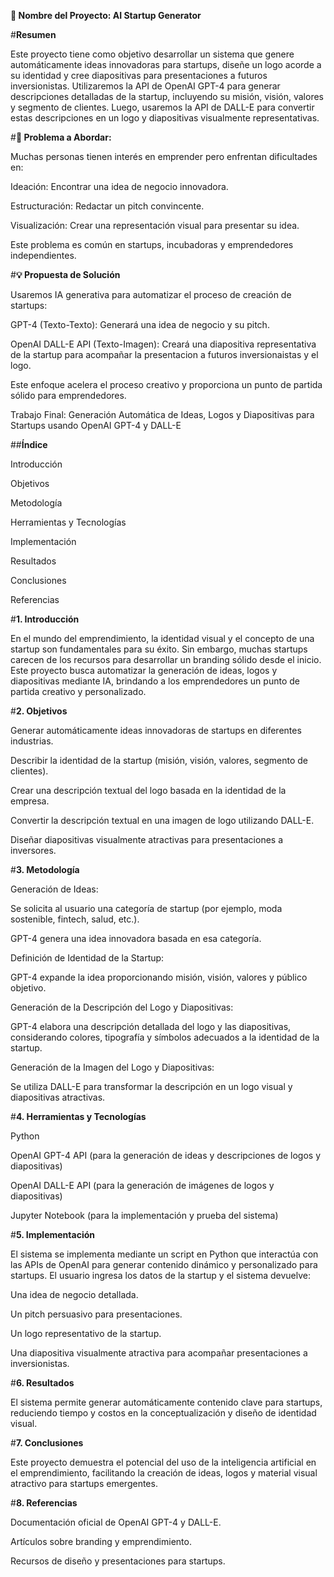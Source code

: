 
__📌 Nombre del Proyecto: AI Startup Generator__


#__Resumen__

Este proyecto tiene como objetivo desarrollar un sistema que genere automáticamente ideas innovadoras para startups, diseñe un logo acorde a su identidad y cree diapositivas para presentaciones a futuros inversionistas. Utilizaremos la API de OpenAI GPT-4 para generar descripciones detalladas de la startup, incluyendo su misión, visión, valores y segmento de clientes. Luego, usaremos la API de DALL-E para convertir estas descripciones en un logo y diapositivas visualmente representativas.



#__📍 Problema a Abordar:__

Muchas personas tienen interés en emprender pero enfrentan dificultades en:

Ideación: Encontrar una idea de negocio innovadora.

Estructuración: Redactar un pitch convincente.

Visualización: Crear una representación visual para presentar su idea.

Este problema es común en startups, incubadoras y emprendedores independientes.



#__💡 Propuesta de Solución__

Usaremos IA generativa para automatizar el proceso de creación de startups:

GPT-4 (Texto-Texto): Generará una idea de negocio y su pitch.

OpenAI DALL-E API (Texto-Imagen): Creará una diapositiva representativa de la startup para acompañar la presentacion a futuros inversionaistas y el logo.

Este enfoque acelera el proceso creativo y proporciona un punto de partida sólido para emprendedores.

Trabajo Final: Generación Automática de Ideas, Logos y Diapositivas para Startups usando OpenAI GPT-4 y DALL-E



##__Índice__

Introducción

Objetivos

Metodología

Herramientas y Tecnologías

Implementación

Resultados

Conclusiones

Referencias


#__1. Introducción__

En el mundo del emprendimiento, la identidad visual y el concepto de una startup son fundamentales para su éxito. Sin embargo, muchas startups carecen de los recursos para desarrollar un branding sólido desde el inicio. Este proyecto busca automatizar la generación de ideas, logos y diapositivas mediante IA, brindando a los emprendedores un punto de partida creativo y personalizado.


#__2. Objetivos__

Generar automáticamente ideas innovadoras de startups en diferentes industrias.

Describir la identidad de la startup (misión, visión, valores, segmento de clientes).

Crear una descripción textual del logo basada en la identidad de la empresa.

Convertir la descripción textual en una imagen de logo utilizando DALL-E.

Diseñar diapositivas visualmente atractivas para presentaciones a inversores.


#__3. Metodología__

Generación de Ideas:

Se solicita al usuario una categoría de startup (por ejemplo, moda sostenible, fintech, salud, etc.).

GPT-4 genera una idea innovadora basada en esa categoría.

Definición de Identidad de la Startup:

GPT-4 expande la idea proporcionando misión, visión, valores y público objetivo.

Generación de la Descripción del Logo y Diapositivas:

GPT-4 elabora una descripción detallada del logo y las diapositivas, considerando colores, tipografía y símbolos adecuados a la identidad de la startup.

Generación de la Imagen del Logo y Diapositivas:

Se utiliza DALL-E para transformar la descripción en un logo visual y diapositivas atractivas.


#__4. Herramientas y Tecnologías__

Python

OpenAI GPT-4 API (para la generación de ideas y descripciones de logos y diapositivas)

OpenAI DALL-E API (para la generación de imágenes de logos y diapositivas)

Jupyter Notebook (para la implementación y prueba del sistema)


#__5. Implementación__

El sistema se implementa mediante un script en Python que interactúa con las APIs de OpenAI para generar contenido dinámico y personalizado para startups. El usuario ingresa los datos de la startup y el sistema devuelve:

Una idea de negocio detallada.

Un pitch persuasivo para presentaciones.

Un logo representativo de la startup.

Una diapositiva visualmente atractiva para acompañar presentaciones a inversionistas.


#__6. Resultados__

El sistema permite generar automáticamente contenido clave para startups, reduciendo tiempo y costos en la conceptualización y diseño de identidad visual.


#__7. Conclusiones__

Este proyecto demuestra el potencial del uso de la inteligencia artificial en el emprendimiento, facilitando la creación de ideas, logos y material visual atractivo para startups emergentes.


#__8. Referencias__

Documentación oficial de OpenAI GPT-4 y DALL-E.

Artículos sobre branding y emprendimiento.

Recursos de diseño y presentaciones para startups.


